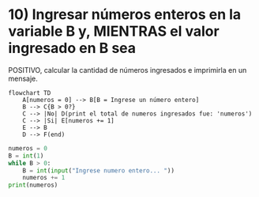 # 10) Ingresar números enteros en la variable B y, MIENTRAS el valor ingresado en B sea
POSITIVO, calcular la cantidad de números ingresados e imprimirla en un mensaje.
```mermaid
flowchart TD
	A[numeros = 0] --> B[B = Ingrese un número entero]
	B --> C{B > 0?}
	C --> |No| D(print el total de numeros ingresados fue: 'numeros')
	C --> |Si| E[numeros += 1]
	E --> B
	D --> F(end)
```

```python
numeros = 0
B = int(1)
while B > 0:
    B = int(input("Ingrese numero entero... "))
    numeros += 1
print(numeros)
```